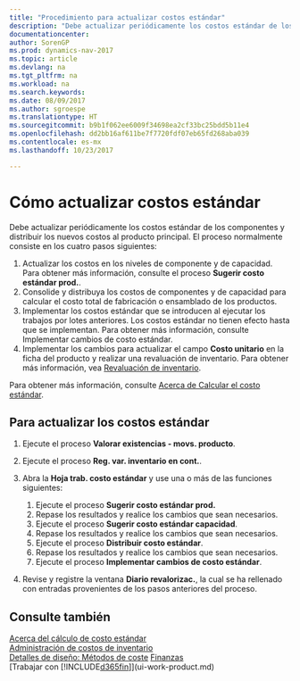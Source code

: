 ```yaml
---
title: "Procedimiento para actualizar costos estándar"
description: "Debe actualizar periódicamente los costos estándar de los componentes y distribuir los nuevos costos al producto principal."
documentationcenter: 
author: SorenGP
ms.prod: dynamics-nav-2017
ms.topic: article
ms.devlang: na
ms.tgt_pltfrm: na
ms.workload: na
ms.search.keywords: 
ms.date: 08/09/2017
ms.author: sgroespe
ms.translationtype: HT
ms.sourcegitcommit: b9b1f062ee6009f34698ea2cf33bc25bdd5b11e4
ms.openlocfilehash: dd2bb16af611be7f7720fdf07eb65fd268aba039
ms.contentlocale: es-mx
ms.lasthandoff: 10/23/2017

---
```

# <a name="how-to-update-standard-costs"></a>Cómo actualizar costos estándar
Debe actualizar periódicamente los costos estándar de los componentes y distribuir los nuevos costos al producto principal. El proceso normalmente consiste en los cuatro pasos siguientes:  

1.  Actualizar los costos en los niveles de componente y de capacidad. Para obtener más información, consulte el proceso **Sugerir costo estándar prod.**.  
2.  Consolide y distribuya los costos de componentes y de capacidad para calcular el costo total de fabricación o ensamblado de los productos.  
3.  Implementar los costos estándar que se introducen al ejecutar los trabajos por lotes anteriores. Los costos estándar no tienen efecto hasta que se implementan. Para obtener más información, consulte Implementar cambios de costo estándar.  
4.  Implementar los cambios para actualizar el campo **Costo unitario** en la ficha del producto y realizar una revaluación de inventario. Para obtener más información, vea [Revaluación de inventario](inventory-how-revalue-inventory.md).  

Para obtener más información, consulte [Acerca de Calcular el costo estándar](finance-about-calculating-standard-cost.md).  
## <a name="to-update-standard-costs"></a>Para actualizar los costos estándar  
1.  Ejecute el proceso **Valorar existencias - movs. producto**.  
2.  Ejecute el proceso **Reg. var. inventario en cont.**.  
3.  Abra la **Hoja trab. costo estándar** y use una o más de las funciones siguientes:  

    1.  Ejecute el proceso **Sugerir costo estándar prod.**  
    2.  Repase los resultados y realice los cambios que sean necesarios.  
    3.  Ejecute el proceso **Sugerir costo estándar capacidad**.  
    4.  Repase los resultados y realice los cambios que sean necesarios.
    5. Ejecute el proceso **Distribuir costo estándar**.
    6.  Repase los resultados y realice los cambios que sean necesarios.
    7.  Ejecute el proceso **Implementar cambios de costo estándar**.  
4.  Revise y registre la ventana **Diario revalorizac.**, la cual se ha rellenado con entradas provenientes de los pasos anteriores del proceso.  

## <a name="see-also"></a>Consulte también  
 [Acerca del cálculo de costo estándar](finance-about-calculating-standard-cost.md)   
 [Administración de costos de inventario](finance-manage-inventory-costs.md)   
 [Detalles de diseño: Métodos de coste](design-details-costing-methods.md) [Finanzas](finance.md)  
 [Trabajar con [!INCLUDE[d365fin](includes/d365fin_md.md)]](ui-work-product.md)  

